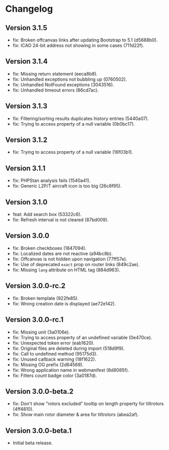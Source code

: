 # Changelog

## Version 3.1.5

- fix: Broken offcanvas links after updating Bootstrap to 5.1 (d5688b0).
- fix: ICAO 24-bit address not showing in some cases (711d22f).

## Version 3.1.4

- fix: Missing return statement (eeca8b8).
- fix: Unhandled exceptions not bubbling up (0760502).
- fix: Unhandled NotFound exceptions (3043516).
- fix: Unhandled timeout errors (86cd7ac).

## Version 3.1.3

- fix: Filtering/sorting results duplicates history entries (5440a07).
- fix: Trying to access property of a null variable (0b0bc17).

## Version 3.1.2

- fix: Trying to access property of a null variable (16f03b1).

## Version 3.1.1

- fix: PHPStan analysis fails (1540a41).
- fix: Generic L2P/T aircraft icon is too big (26c8f95).

## Version 3.1.0

- feat: Add search box (53322c6).
- fix: Refresh interval is not cleared (87bd009).

## Version 3.0.0

- fix: Broken checkboxes (1847094).
- fix: Localized dates are not reactive (a94bc8b).
- fix: Offcanvas is not hidden upon navigation (77ff57e).
- fix: Use of deprecated `exact` prop on router links (849c2ae).
- fix: Missing `lang` attribute on HTML tag (884d963).

## Version 3.0.0-rc.2

- fix: Broken template (922fe85).
- fix: Wrong creation date is displayed (ae72e142).

## Version 3.0.0-rc.1

- fix: Missing unit (3a0106e).
- fix: Trying to access property of an undefined variable (0e470ce).
- fix: Unexpected token error (eab1620).
- fix: Original files are deleted during import (518d9f9).
- fix: Call to undefined method (95175d3).
- fix: Unused callback warning (18f1622).
- fix: Missing OG prefix (2d64569).
- fix: Wrong application name in webmanifest (8d8085f).
- fix: Filters count badge color (3a0187d).

## Version 3.0.0-beta.2

- fix: Don't show "rotors excluded" tooltip on length property for tiltrotors (4ff4810).
- fix: Show main rotor diameter & area for tiltrotors (abea2af).

## Version 3.0.0-beta.1

- Initial beta release.

